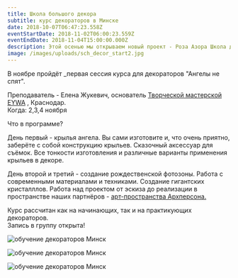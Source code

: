 ```yaml
---
title: Школа большого декора
subtitle: курс декораторов в Минске
date: 2018-10-07T06:47:23.558Z
eventStartDate: 2018-11-02T06:00:23.559Z
eventEndDate: 2018-11-04T15:00:00.000Z
description: Этой осенью мы открываем новый проект - Роза Азора Школа декора.
image: /images/uploads/sch_decor_start2.jpg
---
```

В ноябре пройдёт _первая сессия курса для декораторов "Ангелы не спят".

Преподаватель - Елена Жукевич, основатель [Творческой мастерской EYWA](https://www.instagram.com/eywa_decor/?hl=ru) , Краснодар.\
Когда: 2,3,4 ноября

Что в программе?

День первый - крылья ангела. Вы сами изготовите и, что очень приятно, заберёте с собой конструкцию крыльев. Сказочный аксессуар для съёмок. Все тонкости изготовления и различные варианты применения крыльев в декоре.

День второй и третий - создание рождественской фотозоны. Работа с современными материалами и техниками. Создание гигантских кристалллов. Работа над проектом от эскиза до реализации в пространстве наших партнёров - [арт-пространства Архперсона.](https://www.instagram.com/archpersona/)

Курс рассчитан как на начинающих, так и на практикующих декораторов. \
Запись в группу открыта!

![обучение декораторов Минск](/images/uploads/sch_decor8.jpg)

![обучение декораторов Минск](/images/uploads/sch_decor9.jpg)

![обучение декораторов Минск](/images/uploads/sch_decor10.jpg)
